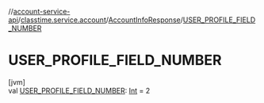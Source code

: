 //[account-service-api](../../../index.md)/[classtime.service.account](../index.md)/[AccountInfoResponse](index.md)/[USER_PROFILE_FIELD_NUMBER](-u-s-e-r_-p-r-o-f-i-l-e_-f-i-e-l-d_-n-u-m-b-e-r.md)

# USER_PROFILE_FIELD_NUMBER

[jvm]\
val [USER_PROFILE_FIELD_NUMBER](-u-s-e-r_-p-r-o-f-i-l-e_-f-i-e-l-d_-n-u-m-b-e-r.md): [Int](https://kotlinlang.org/api/latest/jvm/stdlib/kotlin/-int/index.html) = 2

